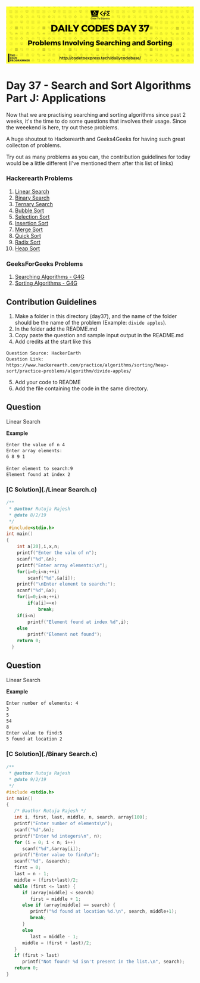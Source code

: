 ![cover](./cover.png)

# Day 37 - Search and Sort Algorithms Part J: Applications

Now that we are practising searching and sorting algorithms since past 2 weeks, it's the time to do some questions that involves their usage. Since the weeekend is here, try out these problems.

A huge shoutout to Hackerearth and Geeks4Geeks for having such great collecton of problems. 

Try out as many problems as you can, the contribution guidelines for today would be a little different (I've mentioned them after this list of links)

### Hackerearth Problems

1. [Linear Search](https://www.hackerearth.com/practice/algorithms/searching/linear-search/practice-problems/)
2. [Binary Search](https://www.hackerearth.com/practice/algorithms/searching/binary-search/practice-problems/)
3. [Ternary Search](https://www.hackerearth.com/practice/algorithms/searching/ternary-search/practice-problems/)
4. [Bubble Sort](https://www.hackerearth.com/practice/algorithms/sorting/bubble-sort/practice-problems/)
5. [Selection Sort](https://www.hackerearth.com/practice/algorithms/sorting/selection-sort/practice-problems/)
6. [Insertion Sort](https://www.hackerearth.com/practice/algorithms/sorting/insertion-sort/practice-problems/)
7. [Merge Sort](https://www.hackerearth.com/practice/algorithms/sorting/merge-sort/practice-problems/)
8. [Quick Sort](https://www.hackerearth.com/practice/algorithms/sorting/quick-sort/practice-problems/)
9. [Radix Sort](https://www.hackerearth.com/practice/algorithms/sorting/radix-sort/practice-problems/)
10. [Heap Sort](https://www.hackerearth.com/practice/algorithms/sorting/heap-sort/practice-problems/)

### GeeksForGeeks Problems

1. [Searching Algorithms - G4G](https://www.geeksforgeeks.org/searching-algorithms/)
2. [Sorting Algorithms - G4G](https://www.geeksforgeeks.org/sorting-algorithms/)

## Contribution Guidelines

1. Make a folder in this directory (day37), and the name of the folder should be the name of the problem (Example: ```divide apples```).
2. In the folder add the README.md 
3. Copy paste the question and sample input output in the README.md
4. Add credits at the start like this

```
Question Source: HackerEarth
Question Link: https://www.hackerearth.com/practice/algorithms/sorting/heap-sort/practice-problems/algorithm/divide-apples/
```

5. Add your code to README
6. Add the file containing the code in the same directory.

## Question

Linear Search

**Example**
```
Enter the value of n 4
Enter array elements:
6 8 9 1

Enter element to search:9
Element found at index 2
```

### [C Solution](./Linear Search.c)

```c
/**
 * @author Rutuja Rajesh
 * @date 8/2/19
 */
 #include<stdio.h>
int main()
{
	int a[20],i,x,n;
	printf("Enter the valu of n");
	scanf("%d",&n);
	printf("Enter array elements:\n");
	for(i=0;i<n;++i)
		scanf("%d",&a[i]);
	printf("\nEnter element to search:");
	scanf("%d",&x);
	for(i=0;i<n;++i)
		if(a[i]==x)
			break;	
	if(i<n)
		printf("Element found at index %d",i);
	else
		printf("Element not found");
	return 0;
  }
```
## Question

Linear Search

**Example**
```
Enter number of elements: 4
3
5
54
8
Enter value to find:5
5 found at location 2
```

### [C Solution](./Binary Search.c)
```c
/**
 * @author Rutuja Rajesh
 * @date 9/2/19
 */
#include <stdio.h>
int main()
{
   /* @author Rutuja Rajesh */
   int i, first, last, middle, n, search, array[100];
   printf("Enter number of elements\n");
   scanf("%d",&n);
   printf("Enter %d integers\n", n); 
   for (i = 0; i < n; i++)
      scanf("%d",&array[i]);
   printf("Enter value to find\n");
   scanf("%d", &search); 
   first = 0;
   last = n - 1;
   middle = (first+last)/2;
   while (first <= last) {
      if (array[middle] < search)
         first = middle + 1;    
      else if (array[middle] == search) {
         printf("%d found at location %d.\n", search, middle+1);
         break;
      }
      else
         last = middle - 1; 
      middle = (first + last)/2;
   }
   if (first > last)
      printf("Not found! %d isn't present in the list.\n", search); 
   return 0;  
}
```
